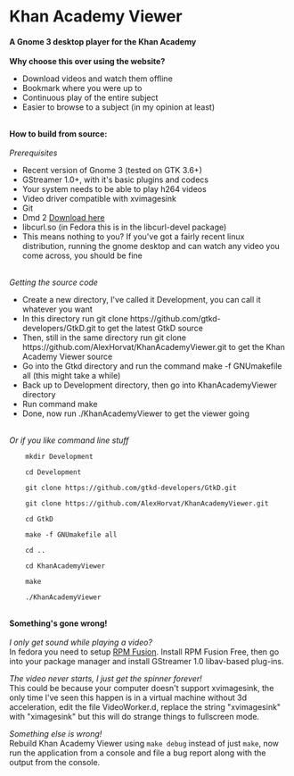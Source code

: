 Khan Academy Viewer
=================

<h4>A Gnome 3 desktop player for the Khan Academy</h4>

<strong>Why choose this over using the website?</strong>
<ul>
	<li>Download videos and watch them offline</li>
	<li>Bookmark where you were up to</li>
	<li>Continuous play of the entire subject</li>
	<li>Easier to browse to a subject (in my opinion at least)</li>
</ul>
<br/>
<strong>How to build from source:</strong>
<br/>
<br/>
<i>Prerequisites</i>
<ul>
	<li>Recent version of Gnome 3 (tested on GTK 3.6+)</li>
	<li>GStreamer 1.0+, with it's basic plugins and codecs</li>
	<li>Your system needs to be able to play h264 videos</li>
	<li>Video driver compatible with xvimagesink</li>
	<li>Git</li>
	<li>Dmd 2 <a href="http://dlang.org/download.html" target="_blank">Download here</a></li>
	<li>libcurl.so (in Fedora this is in the libcurl-devel package)</li>
	<li>This means nothing to you? If you've got a fairly recent linux distribution, running the gnome desktop and can watch any video you come across, you should be fine</li>
</ul>
<br/>
<i>Getting the source code</i>
<ul>
	<li>Create a new directory, I've called it Development, you can call it whatever you want</li>
	<li>In this directory run git clone https://github.com/gtkd-developers/GtkD.git to get the latest GtkD source</li>
	<li>Then, still in the same directory run git clone https://github.com/AlexHorvat/KhanAcademyViewer.git to get the Khan Academy Viewer source</li>
	<li>Go into the Gtkd directory and run the command make -f GNUmakefile all (this might take a while)</li>
	<li>Back up to Development directory, then go into KhanAcademyViewer directory</li>
	<li>Run command make</li>
	<li>Done, now run ./KhanAcademyViewer to get the viewer going</li>
</ul>
<br/>
<i>Or if you like command line stuff</i>
<br/>
<code>
	mkdir Development<br/>
	cd Development<br/>
	git clone https://github.com/gtkd-developers/GtkD.git<br/>
	git clone https://github.com/AlexHorvat/KhanAcademyViewer.git<br/>
	cd GtkD<br/>
	make -f GNUmakefile all<br/>
	cd ..<br/>
	cd KhanAcademyViewer<br/>
	make<br/>
	./KhanAcademyViewer<br/>
</code>
<br/>
<strong>Something's gone wrong!</strong>
<br/>
<br/>
<i>I only get sound while playing a video?</i>
<br/>
In fedora you need to setup <a href="http://rpmfusion.org/Configuration" target="_blank">RPM Fusion</a>. Install RPM Fusion Free, then go into your package manager and install GStreamer 1.0 libav-based plug-ins.

<i>The video never starts, I just get the spinner forever!</i>
<br/>
This could be because your computer doesn't support xvimagesink, the only time I've seen this happen is in a virtual machine without 3d acceleration, edit the file VideoWorker.d, replace the string "xvimagesink" with "ximagesink" but this will do strange things to fullscreen mode.

<i>Something else is wrong!</i>
<br/>
Rebuild Khan Academy Viewer using <code>make debug</code> instead of just <code>make</code>, now run the application from a console and file a bug report along with the output from the console.